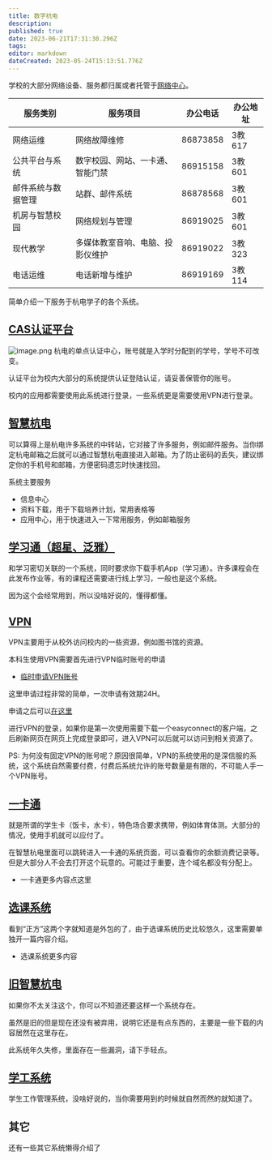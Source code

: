 ```yaml
---
title: 数字杭电
description: 
published: true
date: 2023-06-21T17:31:30.296Z
tags: 
editor: markdown
dateCreated: 2023-05-24T15:13:51.776Z
---
```


学校的大部分网络设备、服务都归属或者托管于[网络中心](http://nic.hdu.edu.cn)。

| **服务类别**  | **服务项目**         | **办公电话** | **办公地址** |
|-----------|------------------|----------|----------|
| 网络运维      | 网络故障维修           | 86873858 | 3教617    |
| 公共平台与系统   | 数字校园、网站、一卡通、智能门禁 | 86915158 | 3教601    |
| 邮件系统与数据管理 | 站群、邮件系统          | 86878568 | 3教601    |
| 机房与智慧校园   | 网络规划与管理          | 86919025 | 3教601    |
| 现代教学      | 多媒体教室音响、电脑、投影仪维护 | 86919022 | 3教323    |
| 电话运维      | 电话新增与维护          | 86919169 | 3教114    |

简单介绍一下服务于杭电学子的各个系统。

## [CAS认证平台](https://cas.hdu.edu.cn/)

![image.png](https://cdn.nlark.com/yuque/0/2021/png/2596791/1623313109644-05c06b34-7705-4e4a-a2ad-2fa95ccb3817.png#height=433&id=ufdef61cc&originHeight=433&originWidth=497&originalType=binary&ratio=1&size=308463&status=done&style=none&width=497)
杭电的单点认证中心，账号就是入学时分配到的学号，学号不可改变。

认证平台为校内大部分的系统提供认证登陆认证，请妥善保管你的账号。

校内的应用都需要使用此系统进行登录，一些系统更是需要使用VPN进行登录。

## [智慧杭电](https://i.hdu.edu.cn/)

可以算得上是杭电许多系统的中转站，它对接了许多服务，例如邮件服务。当你绑定杭电邮箱之后就可以通过智慧杭电直接进入邮箱。为了防止密码的丢失，建议绑定你的手机号和邮箱，方便密码遗忘时快速找回。

系统主要服务

- 信息中心
- 资料下载，用于下载培养计划，常用表格等
- 应用中心，用于快速进入一下常用服务，例如邮箱服务

## [学习通（超星、泛雅）](http://elearning.hdu.edu.cn/)

和学习密切关联的一个系统，同时要求你下载手机App（学习通）。许多课程会在此发布作业等，有的课程还需要进行线上学习，一般也是这个系统。

因为这个会经常用到，所以没啥好说的，懂得都懂。

## [VPN](https://vpn.hdu.edu.cn/)

VPN主要用于从校外访问校内的一些资源，例如图书馆的资源。

本科生使用VPN需要首先进行VPN临时账号的申请

- [临时申请VPN账号](http://pwd.hdu.edu.cn/vpn.aspx)

这里申请过程非常的简单，一次申请有效期24H。

申请之后可以[在这里](https://vpn.hdu.edu.cn)

进行VPN的登录，如果你是第一次使用需要下载一个easyconnect的客户端，之后刷新网页在网页上完成登录即可，进入VPN可以后就可以访问到相关资源了。

PS: 为何没有固定VPN的账号呢？原因很简单，VPN的系统使用的是深信服的系统，这个系统自然需要付费，付费后系统允许的账号数量是有限的，不可能人手一个VPN账号。

## [一卡通](http://210.32.32.16:8091/easytong_portal/?)

就是所谓的学生卡（饭卡，水卡），特色场合要求携带，例如体育体测。大部分的情况，使用手机就可以应付了。

在智慧杭电里面可以跳转进入一卡通的系统页面，可以查看你的余额消费记录等。但是大部分人不会去打开这个玩意的。可能过于重要，连个域名都没有分配上。

- 一卡通更多内容点这里

## [选课系统](http://jxgl.hdu.edu.cn/)

看到“正方”这两个字就知道是外包的了，由于选课系统历史比较悠久，这里需要单独开一篇内容介绍。

- 选课系统更多内容

## [旧智慧杭电](http://once.hdu.edu.cn)

如果你不太关注这个，你可以不知道还要这样一个系统存在。

虽然是旧的但是现在还没有被弃用，说明它还是有点东西的，主要是一些下载的内容居然在这里存在。

此系统年久失修，里面存在一些漏洞，请下手轻点。

## [学工系统](https://xgxt.hdu.edu.cn/)

学生工作管理系统，没啥好说的，当你需要用到的时候就自然而然的就知道了。

## 其它

还有一些其它系统懒得介绍了
